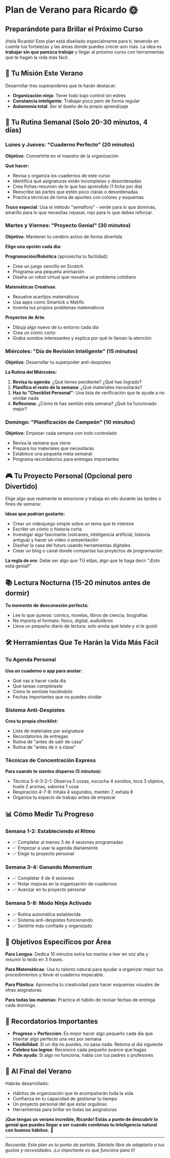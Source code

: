 # Plan de Verano para Ricardo 🌞
## Preparándote para Brillar el Próximo Curso

¡Hola Ricardo! Este plan está diseñado especialmente para ti, teniendo en cuenta tus fortalezas y las áreas donde puedes crecer aún más. La idea es **trabajar sin que parezca trabajo** y llegar al próximo curso con herramientas que te hagan la vida más fácil.

## 🎯 Tu Misión Este Verano

Desarrollar tres superpoderes que te harán destacar:
- **Organización ninja**: Tener todo bajo control sin estrés
- **Constancia inteligente**: Trabajar poco pero de forma regular
- **Autonomía total**: Ser el dueño de tu propio aprendizaje

## 📅 Tu Rutina Semanal (Solo 20-30 minutos, 4 días)

### Lunes y Jueves: "Cuaderno Perfecto" (20 minutos)
**Objetivo**: Convertirte en el maestro de la organización

**Qué hacer:**
- Revisa y organiza los cuadernos de este curso
- Identifica qué asignaturas están incompletas o desordenadas
- Crea fichas-resumen de lo que has aprendido (1 ficha por día)
- Reescribe las partes que estén poco claras o desordenadas
- Practica técnicas de toma de apuntes con colores y esquemas

**Truco especial**: Usa el método "semáforo" - verde para lo que dominas, amarillo para lo que necesitas repasar, rojo para lo que debes reforzar.

### Martes y Viernes: "Proyecto Genial" (30 minutos)
**Objetivo**: Mantener tu cerebro activo de forma divertida

**Elige una opción cada día:**

**Programación/Robótica** (aprovecha tu facilidad):
- Crea un juego sencillo en Scratch
- Programa una pequeña animación
- Diseña un robot virtual que resuelva un problema cotidiano

**Matemáticas Creativas**:
- Resuelve acertijos matemáticos
- Usa apps como Smartick o Matific
- Inventa tus propios problemas matemáticos

**Proyectos de Arte**:
- Dibuja algo nuevo de tu entorno cada día
- Crea un cómic corto
- Graba sonidos interesantes y explica por qué te llaman la atención

### Miércoles: "Día de Revisión Inteligente" (15 minutos)
**Objetivo**: Desarrollar tu superpoder anti-despistes

**La Rutina del Miércoles:**
1. **Revisa tu agenda**: ¿Qué tienes pendiente? ¿Qué has logrado?
2. **Planifica el resto de la semana**: ¿Qué materiales necesitarás?
3. **Haz tu "Checklist Personal"**: Una lista de verificación que te ayude a no olvidar nada
4. **Reflexiona**: ¿Cómo te has sentido esta semana? ¿Qué ha funcionado mejor?

### Domingo: "Planificación de Campeón" (10 minutos)
**Objetivo**: Empezar cada semana con todo controlado

- Revisa la semana que viene
- Prepara los materiales que necesitarás
- Establece una pequeña meta semanal
- Programa recordatorios para entregas importantes

## 🎮 Tu Proyecto Personal (Opcional pero Divertido)

Elige algo que realmente te emocione y trabaja en ello durante las tardes o fines de semana:

**Ideas que podrían gustarte:**
- Crear un videojuego simple sobre un tema que te interese
- Escribir un cómic o historia corta
- Investigar algo fascinante (volcanes, inteligencia artificial, historia antigua) y hacer un video o presentación
- Diseñar la casa del futuro usando herramientas digitales
- Crear un blog o canal donde compartas tus proyectos de programación

**La regla de oro**: Debe ser algo que TÚ elijas, algo que te haga decir "¡Esto está genial!"

## 📚 Lectura Nocturna (15-20 minutos antes de dormir)

**Tu momento de desconexión perfecta:**
- Lee lo que quieras: cómics, novelas, libros de ciencia, biografías
- No importa el formato: físico, digital, audiolibros
- Lleva un pequeño diario de lectura: solo anota qué leíste y si te gustó

## 🛠️ Herramientas Que Te Harán la Vida Más Fácil

### Tu Agenda Personal
**Usa un cuaderno o app para anotar:**
- Qué vas a hacer cada día
- Qué tareas completaste
- Cómo te sentiste haciéndolo
- Fechas importantes que no puedes olvidar

### Sistema Anti-Despistes
**Crea tu propia checklist:**
- Lista de materiales por asignatura
- Recordatorios de entregas
- Rutina de "antes de salir de casa"
- Rutina de "antes de ir a clase"

### Técnicas de Concentración Express
**Para cuando te sientes disperso (5 minutos):**
- Técnica 5-4-3-2-1: Observa 5 cosas, escucha 4 sonidos, toca 3 objetos, huele 2 aromas, saborea 1 cosa
- Respiración 4-7-8: Inhala 4 segundos, mantén 7, exhala 8
- Organiza tu espacio de trabajo antes de empezar

## 📊 Cómo Medir Tu Progreso

### Semana 1-2: Estableciendo el Ritmo
- ✅ Completar al menos 3 de 4 sesiones programadas
- ✅ Empezar a usar la agenda diariamente
- ✅ Elegir tu proyecto personal

### Semana 3-4: Ganando Momentum
- ✅ Completar 4 de 4 sesiones
- ✅ Notar mejoras en la organización de cuadernos
- ✅ Avanzar en tu proyecto personal

### Semana 5-8: Modo Ninja Activado
- ✅ Rutina automática establecida
- ✅ Sistema anti-despistes funcionando
- ✅ Sentirte más confiado y organizado

## 🎯 Objetivos Específicos por Área

**Para Lengua**: Dedica 10 minutos extra los martes a leer en voz alta y resumir lo leído en 3 frases.

**Para Matemáticas**: Usa tu talento natural para ayudar a organizar mejor tus procedimientos y llevar el cuaderno impecable.

**Para Plástica**: Aprovecha tu creatividad para hacer esquemas visuales de otras asignaturas.

**Para todas las materias**: Practica el hábito de revisar fechas de entrega cada domingo.

## 🌟 Recordatorios Importantes

- **Progreso > Perfección**: Es mejor hacer algo pequeño cada día que intentar algo perfecto una vez por semana
- **Flexibilidad**: Si un día no puedes, no pasa nada. Retoma al día siguiente
- **Celebra tus logros**: Reconoce cada pequeño avance que hagas
- **Pide ayuda**: Si algo no funciona, habla con tus padres o profesores

## 🎉 Al Final del Verano

Habrás desarrollado:
- Hábitos de organización que te acompañarán toda la vida
- Confianza en tu capacidad de gestionar tu tiempo
- Un proyecto personal del que estar orgulloso
- Herramientas para brillar en todas las asignaturas

**¡Que tengas un verano increíble, Ricardo! Estás a punto de descubrir lo genial que puedes llegar a ser cuando combinas tu inteligencia natural con buenos hábitos.** 🚀

---

*Recuerda: Este plan es tu punto de partida. Siéntete libre de adaptarlo a tus gustos y necesidades. ¡Lo importante es que funcione para ti!*
